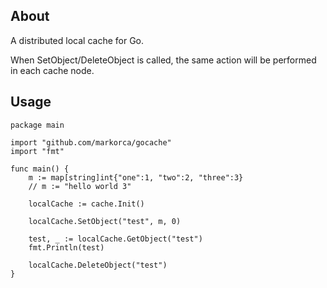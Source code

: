## About
A distributed local cache for Go.

When SetObject/DeleteObject is called, the same action will be performed in each cache node.


## Usage

``` 
package main

import "github.com/markorca/gocache"
import "fmt"

func main() {
    m := map[string]int{"one":1, "two":2, "three":3}
    // m := "hello world 3"

    localCache := cache.Init()

    localCache.SetObject("test", m, 0)

    test, _ := localCache.GetObject("test")
    fmt.Println(test)

    localCache.DeleteObject("test")
}

```